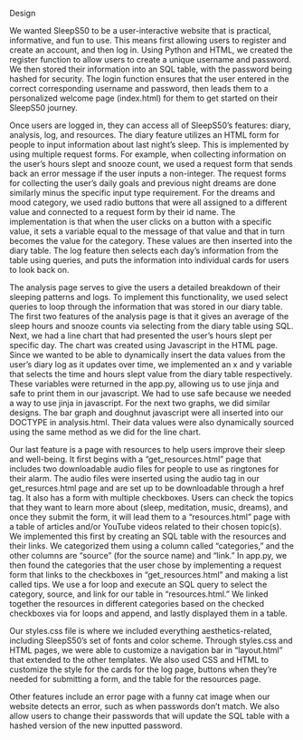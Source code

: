 Design

We wanted SleepS50 to be a user-interactive website that is practical, informative, and fun to use. This means first allowing users to register and create an account, and then log in. Using Python and HTML, we created the register function to allow users to create a unique username and password. We then stored their information into an SQL table, with the password being hashed for security. The login function ensures that the user entered in the correct corresponding username and password, then leads them to a personalized welcome page (index.html) for them to get started on their SleepS50 journey.

Once users are logged in, they can access all of SleepS50’s features: diary, analysis, log, and resources. The diary feature utilizes an HTML form for people to input information about last night’s sleep. This is implemented by using multiple request forms. For example, when collecting information on the user’s hours slept and snooze count, we used a request form that sends back an error message if the user inputs a non-integer. The request forms for collecting the user’s daily goals and previous night dreams are done similarly minus the specific input type requirement. For the dreams and mood category, we used radio buttons that were all assigned to a different value and connected to a request form by their id name. The implementation is that when the user clicks on a button with a specific value, it sets a variable equal to the message of that value and that in turn becomes the value for the category. These values are then inserted into the diary table. The log feature then selects each day’s information from the table using queries, and puts the information into individual cards for users to look back on.

The analysis page serves to give the users a detailed breakdown of their sleeping patterns and logs. To implement this functionality, we used select queries to loop through the information that was stored in our diary table. The first two features of the analysis page is that it gives an average of the sleep hours and snooze counts via selecting from the diary table using SQL. Next, we had a line chart that had presented the user’s hours slept per specific day. The chart was created using Javascript in the HTML page. Since we wanted to be able to dynamically insert the data values from the user’s diary log as it updates over time, we implemented an x and y variable that selects the time and hours slept value from the diary table respectively. These variables were returned in the app.py, allowing us to use jinja and safe to print them in our javascript. We had to use safe because we needed a way to use jinja in javascript. For the next two graphs, we did similar designs. The bar graph and doughnut javascript were all inserted into our DOCTYPE in analysis.html. Their data values were also dynamically sourced using the same method as we did for the line chart.  

Our last feature is a page with resources to help users improve their sleep and well-being. It first begins with a “get_resources.html” page that includes two downloadable audio files for people to use as ringtones for their alarm. The audio files were inserted using the audio tag in our get_resurces.html page and are set up to be downloadable through a href tag. It also has a form with multiple checkboxes. Users can check the topics that they want to learn more about (sleep, meditation, music, dreams), and once they submit the form, it will lead them to a “resources.html” page with a table of articles and/or YouTube videos related to their chosen topic(s). We implemented this first by creating an SQL table with the resources and their links. We categorized them using a column called “categories,” and the other columns are “source” (for the source name) and “link.” In app.py, we then found the categories that the user chose by implementing a request form that links to the checkboxes in “get_resources.html” and making a list called tips. We use a for loop and execute an SQL query to select the category, source, and link for our table in “resources.html.” We linked together the resources in different categories based on the checked checkboxes via for loops and append, and lastly displayed them in a table.

Our styles.css file is where we included everything aesthetics-related, including SleepS50’s set of fonts and color scheme. Through styles.css and HTML pages, we were able to customize a navigation bar in “layout.html” that extended to the other templates. We also used CSS and HTML to customize the style for the cards for the log page, buttons when they’re needed for submitting a form, and the table for the resources page.

Other features include an error page with a funny cat image when our website detects an error, such as when passwords don’t match. We also allow users to change their passwords that will update the SQL table with a hashed version of the new inputted password.
